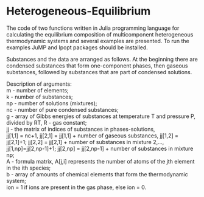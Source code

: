 # Heterogeneous-Equilibrium
The code of two functions written in Julia programming language for calculating the equilibrium composition of multicomponent heterogeneous thermodynamic systems and several examples are presented. 
To run the examples JuMP and Ipopt packages should be installed.

Substances and the data are arranged as follows. At the beginning there are condensed substances that form one-component phases, then gaseous substances, followed by substances that are part of condensed solutions.

Description of arguments:  
m - number of elements;  
k - number of substances;   
np - number of solutions (mixtures);   
nc - number of pure condensed substances;  
g - array of Gibbs energies of substances at temperature T and pressure P, divided by RT, R - gas constant;  
jj - the matrix of indices of substances in phases-solutions,  
jj[1,1] = nc+1, jj[2,1] = jj[1,1] + number of gaseous substances, jj[1,2] = jj[2,1]+1; jj[2,2] = jj[2,1] + number of substances in mixturе 2,..., jj[1,np]=jj[2,np-1]+1; jj[2,np] = jj[2,np-1] + number of substances in mixturе np;  
A - formula matrix, A[j,i] represents the number of atoms of the jth element in the ith species;  
b - array of amounts of chemical elements that form the thermodynamic system;  
ion = 1 if ions are present in the gas phase, else ion = 0.
